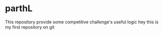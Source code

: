 # parthL
This repository provide some competitive challenge's useful logic 
hey this is my first repository on git
